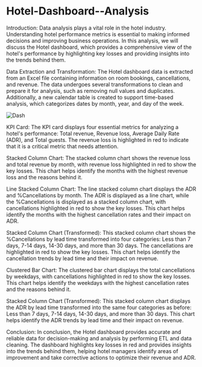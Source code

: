 # Hotel-Dashboard--Analysis


Introduction:
Data analysis plays a vital role in the hotel industry. Understanding hotel performance metrics is essential to making informed decisions and improving business operations. In this analysis, we will discuss the Hotel dashboard, which provides a comprehensive view of the hotel's performance by highlighting key losses and providing insights into the trends behind them.

Data Extraction and Transformation:
The Hotel dashboard data is extracted from an Excel file containing information on room bookings, cancellations, and revenue. The data undergoes several transformations to clean and prepare it for analysis, such as removing null values and duplicates. Additionally, a new calendar table is created to support time-based analysis, which categorizes dates by month, year, and day of the week.

![Dash](https://user-images.githubusercontent.com/131899006/236867459-59e12b1c-f2b5-4b9d-996a-6d56bd3d0545.png)


KPI Card:
The KPI card displays four essential metrics for analyzing a hotel's performance: Total revenue, Revenue loss, Average Daily Rate (ADR), and Total guests. The revenue loss is highlighted in red to indicate that it is a critical metric that needs attention.

Stacked Column Chart:
The stacked column chart shows the revenue loss and total revenue by month, with revenue loss highlighted in red to show the key losses. This chart helps identify the months with the highest revenue loss and the reasons behind it.

Line Stacked Column Chart:
The line stacked column chart displays the ADR and %Cancellations by month. The ADR is displayed as a line chart, while the %Cancellations is displayed as a stacked column chart, with cancellations highlighted in red to show the key losses. This chart helps identify the months with the highest cancellation rates and their impact on ADR.

Stacked Column Chart (Transformed):
This stacked column chart shows the %Cancellations by lead time transformed into four categories: Less than 7 days, 7-14 days, 14-30 days, and more than 30 days. The cancellations are highlighted in red to show the key losses. This chart helps identify the cancellation trends by lead time and their impact on revenue.

Clustered Bar Chart:
The clustered bar chart displays the total cancellations by weekdays, with cancellations highlighted in red to show the key losses. This chart helps identify the weekdays with the highest cancellation rates and the reasons behind it.

Stacked Column Chart (Transformed):
This stacked column chart displays the ADR by lead time transformed into the same four categories as before: Less than 7 days, 7-14 days, 14-30 days, and more than 30 days. This chart helps identify the ADR trends by lead time and their impact on revenue.

Conclusion:
In conclusion, the Hotel dashboard provides accurate and reliable data for decision-making and analysis by performing ETL and data cleaning. The dashboard highlights key losses in red and provides insights into the trends behind them, helping hotel managers identify areas of improvement and take corrective actions to optimize their revenue and ADR.

